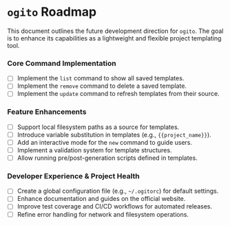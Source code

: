 # `ogito` Roadmap

This document outlines the future development direction for `ogito`. The goal is to enhance its capabilities as a lightweight and flexible project templating tool.

### Core Command Implementation

- [ ] Implement the `list` command to show all saved templates.
- [ ] Implement the `remove` command to delete a saved template.
- [ ] Implement the `update` command to refresh templates from their source.

### Feature Enhancements

- [ ] Support local filesystem paths as a source for templates.
- [ ] Introduce variable substitution in templates (e.g., `{{project_name}}`).
- [ ] Add an interactive mode for the `new` command to guide users.
- [ ] Implement a validation system for template structures.
- [ ] Allow running pre/post-generation scripts defined in templates.

### Developer Experience & Project Health

- [ ] Create a global configuration file (e.g., `~/.ogitorc`) for default settings.
- [ ] Enhance documentation and guides on the official website.
- [ ] Improve test coverage and CI/CD workflows for automated releases.
- [ ] Refine error handling for network and filesystem operations.
